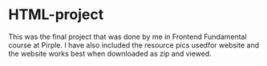 # HTML-project
This was the final project that was done by me in Frontend Fundamental course at Pirple. 
I have also included the resource pics usedfor website and the website works best when downloaded as zip and viewed.

